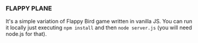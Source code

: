 ### FLAPPY PLANE

It's a simple variation of Flappy Bird game written in vanilla JS. 
You can run it locally just executing ``npm install`` and then ``node server.js``
(you will need node.js for that).